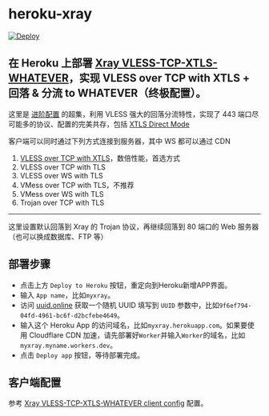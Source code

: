 # heroku-xray

[![Deploy](https://www.herokucdn.com/deploy/button.png)](https://heroku.com/deploy)

在 Heroku 上部署 [Xray VLESS-TCP-XTLS-WHATEVER](https://github.com/XTLS/Xray-examples/tree/main/VLESS-TCP-XTLS-WHATEVER)，实现 VLESS over TCP with XTLS + 回落 & 分流 to WHATEVER（终极配置）。
---

这里是 [进阶配置](https://github.com/XTLS/Xray-examples/tree/main/VLESS-TCP-TLS-WS%20(recommended)) 的超集，利用 VLESS 强大的回落分流特性，实现了 443 端口尽可能多的协议、配置的完美共存，包括 [XTLS Direct Mode](https://github.com/rprx/v2fly-github-io/blob/master/docs/config/protocols/vless.md#xtls-%E9%BB%91%E7%A7%91%E6%8A%80)

客户端可以同时通过下列方式连接到服务器，其中 WS 都可以通过 CDN

1. [VLESS over TCP with XTLS](https://myxray.myname.workers.dev/vless_tcp_xtls.json)，数倍性能，首选方式
2. VLESS over TCP with TLS
3. VLESS over WS with TLS
4. VMess over TCP with TLS，不推荐
5. VMess over WS with TLS
6. Trojan over TCP with TLS

---

这里设置默认回落到 Xray 的 Trojan 协议，再继续回落到 80 端口的 Web 服务器（也可以换成数据库、FTP 等）

## 部署步骤

* 点击上方 `Deploy to Heroku` 按钮，重定向到Heroku新增APP界面。
* 输入 `App name`，比如`myxray`。
* 访问 [uuid.online](http://www.uuid.online/) 获取一个随机 UUID 填写到 `UUID` 参数中，比如`9f6ef794-04fd-4961-bc6f-d2bcfebe4649`。
* 输入这个 Heroku App 的访问域名，比如`myxray.herokuapp.com`。如果要使用 Cloudflare CDN 加速，请先部署好`Worker`并输入`Worker`的域名，比如`myxray.myname.workers.dev`。
* 点击 `Deploy app` 按钮，等待部署完成。

## 客户端配置

参考 [Xray VLESS-TCP-XTLS-WHATEVER client config](https://github.com/XTLS/Xray-examples/tree/main/VLESS-TCP-XTLS-WHATEVER/config_client) 配置。
